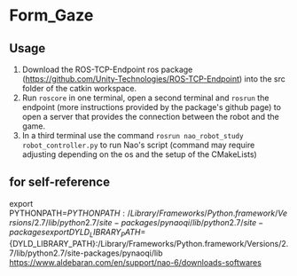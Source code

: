 # Form_Gaze

## Usage 
1. Download the ROS-TCP-Endpoint ros package (https://github.com/Unity-Technologies/ROS-TCP-Endpoint) into the src folder of the catkin workspace. 
2. Run `roscore` in one terminal, open a second terminal and `rosrun` the endpoint (more instructions provided by the package's github page) to open a server that provides the connection between the robot and the game. 
3. In a third terminal use the command `rosrun nao_robot_study robot_controller.py` to run Nao's script (command may require adjusting depending on the os and the setup of the CMakeLists)


## for self-reference
export PYTHONPATH=${PYTHONPATH}:/Library/Frameworks/Python.framework/Versions/2.7/lib/python2.7/site-packages/pynaoqi/lib/python2.7/site-packages
export   DYLD_LIBRARY_PATH=${DYLD_LIBRARY_PATH}:/Library/Frameworks/Python.framework/Versions/2.7/lib/python2.7/site-packages/pynaoqi/lib
https://www.aldebaran.com/en/support/nao-6/downloads-softwares
